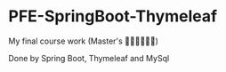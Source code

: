 # PFE-SpringBoot-Thymeleaf
My final course work (Master's 🧑🏽‍💻👨🏽‍🎓) 

Done by Spring Boot, Thymeleaf and MySql

